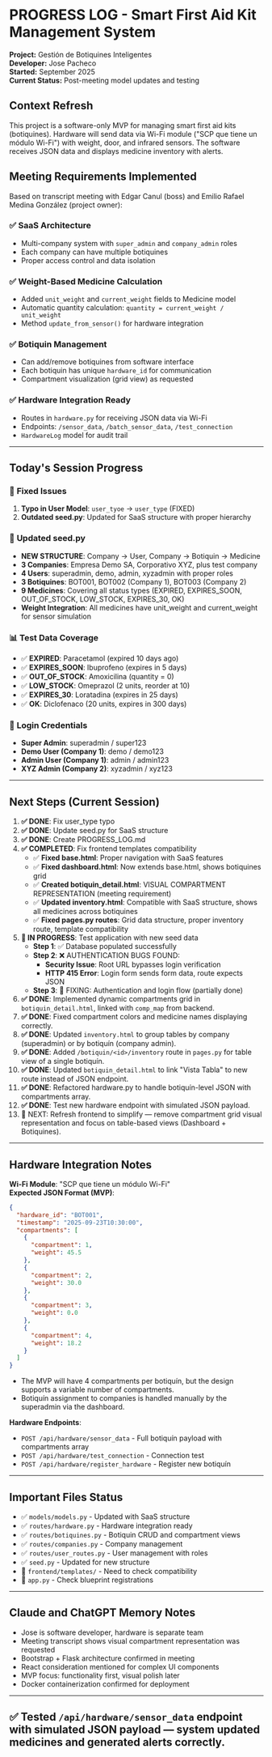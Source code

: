 # PROGRESS LOG - Smart First Aid Kit Management System
**Project:** Gestión de Botiquines Inteligentes  
**Developer:** Jose Pacheco  
**Started:** September 2025  
**Current Status:** Post-meeting model updates and testing

## Context Refresh
This project is a software-only MVP for managing smart first aid kits (botiquines). Hardware will send data via Wi-Fi module ("SCP que tiene un módulo Wi-Fi") with weight, door, and infrared sensors. The software receives JSON data and displays medicine inventory with alerts.

## Meeting Requirements Implemented
Based on transcript meeting with Edgar Canul (boss) and Emilio Rafael Medina González (project owner):

### ✅ **SaaS Architecture**
- Multi-company system with `super_admin` and `company_admin` roles
- Each company can have multiple botiquines
- Proper access control and data isolation

### ✅ **Weight-Based Medicine Calculation** 
- Added `unit_weight` and `current_weight` fields to Medicine model
- Automatic quantity calculation: `quantity = current_weight / unit_weight`
- Method `update_from_sensor()` for hardware integration

### ✅ **Botiquin Management**
- Can add/remove botiquines from software interface
- Each botiquin has unique `hardware_id` for communication
- Compartment visualization (grid view) as requested

### ✅ **Hardware Integration Ready**
- Routes in `hardware.py` for receiving JSON data via Wi-Fi
- Endpoints: `/sensor_data`, `/batch_sensor_data`, `/test_connection`
- `HardwareLog` model for audit trail

---

## Today's Session Progress

### 🔧 **Fixed Issues**
1. **Typo in User Model**: `user_tyoe` → `user_type` (FIXED)
2. **Outdated seed.py**: Updated for SaaS structure with proper hierarchy

### 📝 **Updated seed.py**
- **NEW STRUCTURE**: Company → User, Company → Botiquin → Medicine
- **3 Companies**: Empresa Demo SA, Corporativo XYZ, plus test company
- **4 Users**: superadmin, demo, admin, xyzadmin with proper roles
- **3 Botiquines**: BOT001, BOT002 (Company 1), BOT003 (Company 2)
- **9 Medicines**: Covering all status types (EXPIRED, EXPIRES_SOON, OUT_OF_STOCK, LOW_STOCK, EXPIRES_30, OK)
- **Weight Integration**: All medicines have unit_weight and current_weight for sensor simulation

### 📊 **Test Data Coverage**
- ✅ **EXPIRED**: Paracetamol (expired 10 days ago)
- ✅ **EXPIRES_SOON**: Ibuprofeno (expires in 5 days) 
- ✅ **OUT_OF_STOCK**: Amoxicilina (quantity = 0)
- ✅ **LOW_STOCK**: Omeprazol (2 units, reorder at 10)
- ✅ **EXPIRES_30**: Loratadina (expires in 25 days)
- ✅ **OK**: Diclofenaco (20 units, expires in 300 days)

### 🔑 **Login Credentials**
- **Super Admin**: superadmin / super123
- **Demo User (Company 1)**: demo / demo123
- **Admin User (Company 1)**: admin / admin123  
- **XYZ Admin (Company 2)**: xyzadmin / xyz123

---

## Next Steps (Current Session)
1. **✅ DONE**: Fix user_type typo
2. **✅ DONE**: Update seed.py for SaaS structure
3. **✅ DONE**: Create PROGRESS_LOG.md
4. **✅ COMPLETED**: Fix frontend templates compatibility
   - ✅ **Fixed base.html**: Proper navigation with SaaS features
   - ✅ **Fixed dashboard.html**: Now extends base.html, shows botiquines grid
   - ✅ **Created botiquin_detail.html**: VISUAL COMPARTMENT REPRESENTATION (meeting requirement)
   - ✅ **Updated inventory.html**: Compatible with SaaS structure, shows all medicines across botiquines
   - ✅ **Fixed pages.py routes**: Grid data structure, proper inventory route, template compatibility
5. **🔄 IN PROGRESS**: Test application with new seed data
   - **Step 1**: ✅ Database populated successfully
   - **Step 2**: ❌ AUTHENTICATION BUGS FOUND:
     - **Security Issue**: Root URL bypasses login verification
     - **HTTP 415 Error**: Login form sends form data, route expects JSON
   - **Step 3**: 🔄 FIXING: Authentication and login flow (partially done)
6. **✅ DONE**: Implemented dynamic compartments grid in `botiquin_detail.html`, linked with `comp_map` from backend.
7. **✅ DONE**: Fixed compartment colors and medicine names displaying correctly.
8. **✅ DONE**: Updated `inventory.html` to group tables by company (superadmin) or by botiquín (company admin).
9. **✅ DONE**: Added `/botiquin/<id>/inventory` route in `pages.py` for table view of a single botiquín.
10. **✅ DONE**: Updated `botiquin_detail.html` to link "Vista Tabla" to new route instead of JSON endpoint.
11. **✅ DONE**: Refactored hardware.py to handle botiquín-level JSON with compartments array.
12. **✅ DONE**: Test new hardware endpoint with simulated JSON payload.
13. 🔄 NEXT: Refresh frontend to simplify — remove compartment grid visual representation and focus on table-based views (Dashboard + Botiquines).

---

## Hardware Integration Notes
**Wi-Fi Module**: "SCP que tiene un módulo Wi-Fi"  
**Expected JSON Format (MVP)**:
```json
{
  "hardware_id": "BOT001",
  "timestamp": "2025-09-23T10:30:00",
  "compartments": [
    {
      "compartment": 1,
      "weight": 45.5
    },
    {
      "compartment": 2,
      "weight": 30.0
    },
    {
      "compartment": 3,
      "weight": 0.0
    },
    {
      "compartment": 4,
      "weight": 18.2
    }
  ]
}
```
- The MVP will have 4 compartments per botiquín, but the design supports a variable number of compartments.
- Botiquín assignment to companies is handled manually by the superadmin via the dashboard.

**Hardware Endpoints**:
- `POST /api/hardware/sensor_data` - Full botiquín payload with compartments array
- `POST /api/hardware/test_connection` - Connection test
- `POST /api/hardware/register_hardware` - Register new botiquín

---

## Important Files Status
- ✅ `models/models.py` - Updated with SaaS structure
- ✅ `routes/hardware.py` - Hardware integration ready
- ✅ `routes/botiquines.py` - Botiquin CRUD and compartment views
- ✅ `routes/companies.py` - Company management
- ✅ `routes/user_routes.py` - User management with roles
- ✅ `seed.py` - Updated for new structure
- 🔄 `frontend/templates/` - Need to check compatibility
- 🔄 `app.py` - Check blueprint registrations

---

## Claude and ChatGPT Memory Notes
- Jose is software developer, hardware is separate team
- Meeting transcript shows visual compartment representation was requested
- Bootstrap + Flask architecture confirmed in meeting
- React consideration mentioned for complex UI components
- MVP focus: functionality first, visual polish later
- Docker containerization confirmed for deployment


---

## ✅ Tested `/api/hardware/sensor_data` endpoint with simulated JSON payload — system updated medicines and generated alerts correctly.